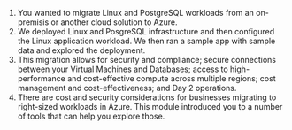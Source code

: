 
1. You wanted to migrate Linux and PostgreSQL workloads from an on-premisis or another cloud solution to Azure. 
1. We deployed Linux and PosgreSQL infrastructure and then configured the Linux application workload. We then ran a sample app with sample data and explored the deployment. 
1. This migration allows for security and compliance; secure connections between your Virtual Machines and Databases; access to high-performance and cost-effective compute across multiple regions; cost management and cost-effectiveness; and Day 2 operations. 
1. There are cost and security considerations for businesses migrating to right-sized workloads in Azure. This module introduced you to a number of tools that can help you explore those.
